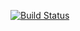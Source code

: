[![Build Status](https://app.travis-ci.com/aylinbrtc/myDemoApp.svg?token=zsUqFb3HbguQjV6DMTxg&branch=master)](https://app.travis-ci.com/aylinbrtc/myDemoApp)

